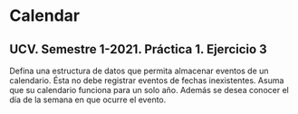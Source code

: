# Calendar

## UCV. Semestre 1-2021. Práctica 1. Ejercicio 3

Defina una estructura de datos que permita almacenar eventos de un calendario. Ésta no debe registrar eventos de fechas inexistentes. Asuma que su calendario funciona para un solo año. Además se desea conocer el día de la semana en que ocurre el evento.
